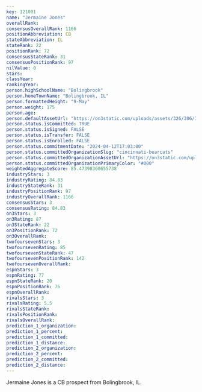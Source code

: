 ```yaml
---
key: 121001
name: "Jermaine Jones"
overallRank: 
consensusOverallRank: 1166
positionAbbreviation: CB
stateAbbreviation: IL
stateRank: 22
positionRank: 72
consensusStateRank: 31
consensusPositionRank: 97
nilValue: 0
stars: 
classYear: 
rankingYear: 
person.highSchoolName: "Bolingbrook"
person.homeTownName: "Bolingbrook, IL"
person.formattedHeight: "9-May"
person.weight: 175
person.age: 
person.defaultAssetUrl: "https://on3static.com/uploads/assets/326/306/306326.png"
person.status.isCommitted: TRUE
person.status.isSigned: FALSE
person.status.isTransfer: FALSE
person.status.isEnrolled: FALSE
person.status.commitmentDate: "2024-04-12T17:03:00"
person.status.committedOrganizationSlug: "cincinnati-bearcats"
person.status.committedOrganizationAssetUrl: "https://on3static.com/uploads/assets/877/149/149877.svg"
person.status.committedOrganizationPrimaryColor: "#000"
weightedAggregateScore: 85.47398360655738
industryStars: 3
industryRating: 84.83
industryStateRank: 31
industryPositionRank: 97
industryOverallRank: 1166
consensusStars: 3
consensusRating: 84.83
on3Stars: 3
on3Rating: 87
on3StateRank: 22
on3PositionRank: 72
on3OverallRank: 
twofoursevenStars: 3
twofoursevenRating: 85
twofoursevenStateRank: 47
twofoursevenPositionRank: 142
twofoursevenOverallRank: 
espnStars: 3
espnRating: 77
espnStateRank: 20
espnPositionRank: 76
espnOverallRank: 
rivalsStars: 3
rivalsRating: 5.5
rivalsStateRank: 
rivalsPositionRank: 
rivalsOverallRank: 
prediction_1_organization: 
prediction_1_percent: 
prediction_1_committed: 
prediction_1_distance: 
prediction_2_organization: 
prediction_2_percent: 
prediction_2_committed: 
prediction_2_distance: 
---
```

Jermaine Jones is a CB prospect from Bolingbrook, IL.
